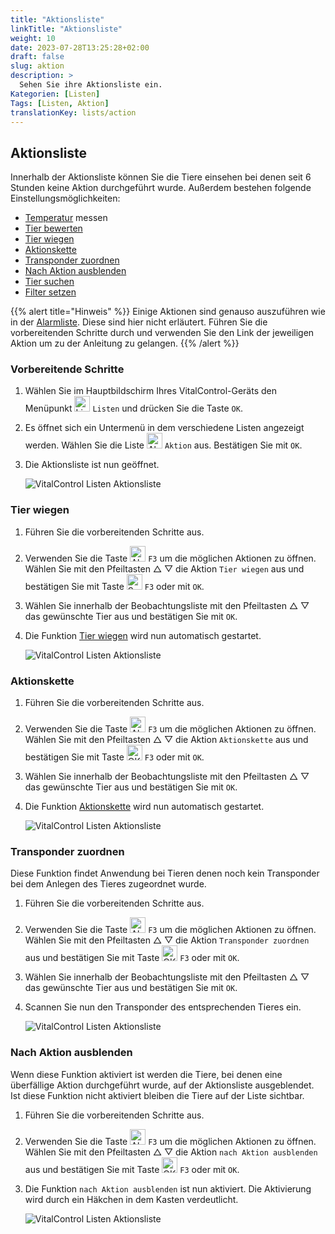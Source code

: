 ```yaml
---
title: "Aktionsliste"
linkTitle: "Aktionsliste"
weight: 10
date: 2023-07-28T13:25:28+02:00
draft: false
slug: aktion
description: >
  Sehen Sie ihre Aktionsliste ein.
Kategorien: [Listen]
Tags: [Listen, Aktion]
translationKey: lists/action
---
```

## Aktionsliste

Innerhalb der Aktionsliste können Sie die Tiere einsehen bei denen seit 6 Stunden keine Aktion durchgeführt wurde. Außerdem bestehen folgende Einstellungsmöglichkeiten:

- [Temperatur](../../aktionen/temperatur) messen
- [Tier bewerten](../../aktionen/tierbewertung)
- [Tier wiegen](#tier-wiegen)
- [Aktionskette](#aktionskette)
- [Transponder zuordnen](#transponder-zuordnen)
- [Nach Aktion ausblenden](#nach-aktion-ausblenden)
- [Tier suchen](../alarm/#tier-suchen)
- [Filter setzen](../../filter/)

{{% alert title="Hinweis" %}}
Einige Aktionen sind genauso auszuführen wie in der [Alarmliste](../alarm/). Diese sind hier nicht erläutert. Führen Sie die vorbereitenden Schritte durch und verwenden Sie den Link der jeweiligen Aktion um zu der Anleitung zu gelangen.
{{% /alert %}}

### Vorbereitende Schritte

1. Wählen Sie im Hauptbildschirm Ihres VitalControl-Geräts den Menüpunkt <img src="/icons/listen.svg" width="25" align="bottom" alt="Listen" /> `Listen` und drücken Sie die Taste `OK`.

2. Es öffnet sich ein Untermenü in dem verschiedene Listen angezeigt werden. Wählen Sie die Liste <img src="/icons/actionlist.svg" width="25" align="bottom" alt="Aktion" />  `Aktion` aus. Bestätigen Sie mit `OK`.

3. Die Aktionsliste ist nun geöffnet.

   ![VitalControl Listen Aktionsliste](../bilder/vorbereitendeschritte3.png "Vorbereitende Schritte")

### Tier wiegen

1. Führen Sie die vorbereitenden Schritte aus.

2. Verwenden Sie die Taste <img src="/icons/animalhistorysettings.svg" width="25" align="bottom" alt="Aktionen" />  `F3` um die möglichen Aktionen zu öffnen. Wählen Sie mit den Pfeiltasten △ ▽ die Aktion `Tier wiegen` aus und bestätigen Sie mit Taste <img src="/icons/save.svg" width="25" align="bottom" alt="Speichern" /> `F3` oder mit `OK`.

3. Wählen Sie innerhalb der Beobachtungsliste mit den Pfeiltasten △ ▽ das gewünschte Tier aus und bestätigen Sie mit `OK`.

4. Die Funktion [Tier wiegen](/docs/aktionen/wiegung/#gewicht-erfassen) wird nun automatisch gestartet.

   ![VitalControl Listen Aktionsliste](../bilder/tierwiegen.png "Tier wiegen")

### Aktionskette

1. Führen Sie die vorbereitenden Schritte aus.

2. Verwenden Sie die Taste <img src="/icons/animalhistorysettings.svg" width="25" align="bottom" alt="Aktionen" /> `F3` um die möglichen Aktionen zu öffnen. Wählen Sie mit den Pfeiltasten △ ▽ die Aktion `Aktionskette` aus und bestätigen Sie mit Taste <img src="/icons/ok.svg" width="25" align="bottom" alt="OK" /> `F3` oder mit `OK`.

3. Wählen Sie innerhalb der Beobachtungsliste mit den Pfeiltasten △ ▽ das gewünschte Tier aus und bestätigen Sie mit `OK`.

4. Die Funktion [Aktionskette](/docs/aktionskette/#aktionskette) wird nun automatisch gestartet.

   ![VitalControl Listen Aktionsliste](../bilder/aktionskette.png "Aktionskette")

### Transponder zuordnen

Diese Funktion findet Anwendung bei Tieren denen noch kein Transponder bei dem Anlegen des Tieres zugeordnet wurde.

1. Führen Sie die vorbereitenden Schritte aus.

2. Verwenden Sie die Taste <img src="/icons/animalhistorysettings.svg" width="25" align="bottom" alt="Aktionen" /> `F3` um die möglichen Aktionen zu öffnen. Wählen Sie mit den Pfeiltasten △ ▽ die Aktion `Transponder zuordnen` aus und bestätigen Sie mit Taste <img src="/icons/ok.svg" width="25" align="bottom" alt="OK" />  `F3` oder mit `OK`.

3. Wählen Sie innerhalb der Beobachtungsliste mit den Pfeiltasten △ ▽ das gewünschte Tier aus und bestätigen Sie mit `OK`.

4. Scannen Sie nun den Transponder des entsprechenden Tieres ein.

   ![VitalControl Listen Aktionsliste](../bilder/transponderzuordnen.png "Transponder zuordnen")

### Nach Aktion ausblenden

Wenn diese Funktion aktiviert ist werden die Tiere, bei denen eine überfällige Aktion durchgeführt wurde, auf der Aktionsliste ausgeblendet. Ist diese Funktion nicht aktiviert bleiben die Tiere auf der Liste sichtbar.

1. Führen Sie die vorbereitenden Schritte aus.

2. Verwenden Sie die Taste <img src="/icons/animalhistorysettings.svg" width="25" align="bottom" alt="Aktionen" /> `F3` um die möglichen Aktionen zu öffnen. Wählen Sie mit den Pfeiltasten △ ▽ die Aktion `nach Aktion ausblenden` aus und bestätigen Sie mit Taste <img src="/icons/ok.svg" width="25" align="bottom" alt="OK" />  `F3` oder mit `OK`.

3. Die Funktion `nach Aktion ausblenden` ist nun aktiviert. Die Aktivierung wird durch ein Häkchen in dem Kasten verdeutlicht.

   ![VitalControl Listen Aktionsliste](../bilder/nachaktionausblenden.png "Nach Aktion ausblenden aktivieren")
